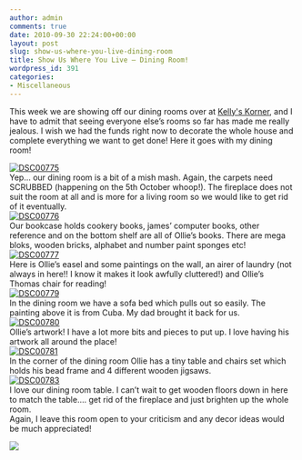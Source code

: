 ```yaml
---
author: admin
comments: true
date: 2010-09-30 22:24:00+00:00
layout: post
slug: show-us-where-you-live-dining-room
title: Show Us Where You Live – Dining Room!
wordpress_id: 391
categories:
- Miscellaneous
---
```


This week we are showing off our dining rooms over at [Kelly's Korner](http://www.kellyskornerblog.com/), and I have to admit that seeing everyone else’s rooms so far has made me really jealous. I wish we had the funds right now to decorate the whole house and complete everything we want to get done! Here it goes with my dining room!  
  
[![DSC00775](http://lh6.ggpht.com/_C-ub7-hXVgE/TKUOBkx6vQI/AAAAAAAAIy8/aDCbNJ2Cs8c/DSC00775_thumb.jpg?imgmax=800)](http://lh3.ggpht.com/_C-ub7-hXVgE/TKUOBF81SrI/AAAAAAAAIy4/R0r-WkYs2TY/s1600-h/DSC00775%5B2%5D.jpg)  
Yep… our dining room is a bit of a mish mash. Again, the carpets need SCRUBBED (happening on the 5th October whoop!). The fireplace does not suit the room at all and is more for a living room so we would like to get rid of it eventually.  
[![DSC00776](http://lh6.ggpht.com/_C-ub7-hXVgE/TKUOClayAaI/AAAAAAAAIzE/hGYhGmLhYlU/DSC00776_thumb.jpg?imgmax=800)](http://lh5.ggpht.com/_C-ub7-hXVgE/TKUOCIZjbzI/AAAAAAAAIzA/vwHNjS0SiCM/s1600-h/DSC00776%5B2%5D.jpg)  
Our bookcase holds cookery books, james’ computer books, other reference and on the bottom shelf are all of Ollie’s books. There are mega bloks, wooden bricks, alphabet and number paint sponges etc!  
[![DSC00777](http://lh5.ggpht.com/_C-ub7-hXVgE/TKUOD4ZkUqI/AAAAAAAAIzM/Tytjny0U2Is/DSC00777_thumb.jpg?imgmax=800)](http://lh6.ggpht.com/_C-ub7-hXVgE/TKUODa-_fQI/AAAAAAAAIzI/-dKcBGV4N-s/s1600-h/DSC00777%5B2%5D.jpg)  
Here is Ollie’s easel and some paintings on the wall, an airer of laundry (not always in here!! I know it makes it look awfully cluttered!) and Ollie’s Thomas chair for reading!  
[![DSC00779](http://lh5.ggpht.com/_C-ub7-hXVgE/TKUOEmI9AeI/AAAAAAAAIzU/uCtjVSE0ez8/DSC00779_thumb.jpg?imgmax=800)](http://lh4.ggpht.com/_C-ub7-hXVgE/TKUOEZhhbAI/AAAAAAAAIzQ/9MJ6Pzcmk6A/s1600-h/DSC00779%5B2%5D.jpg)  
In the dining room we have a sofa bed which pulls out so easily. The painting above it is from Cuba. My dad brought it back for us.  
[![DSC00780](http://lh3.ggpht.com/_C-ub7-hXVgE/TKUOFdvg2LI/AAAAAAAAIzc/SFqQgHaHT0M/DSC00780_thumb.jpg?imgmax=800)](http://lh4.ggpht.com/_C-ub7-hXVgE/TKUOFDDuH3I/AAAAAAAAIzY/bLhY-bDtdhI/s1600-h/DSC00780%5B2%5D.jpg)  
Ollie’s artwork! I have a lot more bits and pieces to put up. I love having his artwork all around the place!  
[![DSC00781](http://lh3.ggpht.com/_C-ub7-hXVgE/TKUOGZgw8pI/AAAAAAAAIzk/FSHCpXGXESk/DSC00781_thumb.jpg?imgmax=800)](http://lh4.ggpht.com/_C-ub7-hXVgE/TKUOGHGG5zI/AAAAAAAAIzg/0ggTGh5qjFM/s1600-h/DSC00781%5B2%5D.jpg)  
In the corner of the dining room Ollie has a tiny table and chairs set which holds his bead frame and 4 different wooden jigsaws.  
[![DSC00783](http://lh5.ggpht.com/_C-ub7-hXVgE/TKUOHrwBdyI/AAAAAAAAIzs/rLVQO432-E0/DSC00783_thumb.jpg?imgmax=800)](http://lh6.ggpht.com/_C-ub7-hXVgE/TKUOHC4cabI/AAAAAAAAIzo/yVdhl5i4YMA/s1600-h/DSC00783%5B2%5D.jpg)  
I love our dining room table. I can’t wait to get wooden floors down in here to match the table…. get rid of the fireplace and just brighten up the whole room.  
Again, I leave this room open to your criticism and any decor ideas would be much appreciated!

![](https://blogger.googleusercontent.com/tracker/251139911615938991-5254600075248008821?l=www.outmumbered.com)
